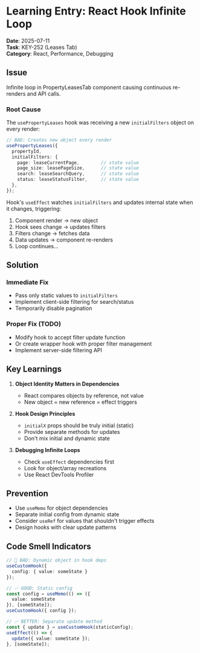 # Learning Entry: React Hook Infinite Loop

**Date**: 2025-07-11  
**Task**: KEY-252 (Leases Tab)  
**Category**: React, Performance, Debugging

## Issue

Infinite loop in PropertyLeasesTab component causing continuous re-renders and API calls.

### Root Cause

The `usePropertyLeases` hook was receiving a new `initialFilters` object on every render:

```typescript
// BAD: Creates new object every render
usePropertyLeases({
  propertyId,
  initialFilters: {
    page: leaseCurrentPage,        // state value
    page_size: leasePageSize,      // state value
    search: leaseSearchQuery,      // state value
    status: leaseStatusFilter,     // state value
  },
});
```

Hook's `useEffect` watches `initialFilters` and updates internal state when it changes, triggering:
1. Component render → new object
2. Hook sees change → updates filters
3. Filters change → fetches data
4. Data updates → component re-renders
5. Loop continues...

## Solution

### Immediate Fix
- Pass only static values to `initialFilters`
- Implement client-side filtering for search/status
- Temporarily disable pagination

### Proper Fix (TODO)
- Modify hook to accept filter update function
- Or create wrapper hook with proper filter management
- Implement server-side filtering API

## Key Learnings

1. **Object Identity Matters in Dependencies**
   - React compares objects by reference, not value
   - New object = new reference = effect triggers

2. **Hook Design Principles**
   - `initialX` props should be truly initial (static)
   - Provide separate methods for updates
   - Don't mix initial and dynamic state

3. **Debugging Infinite Loops**
   - Check `useEffect` dependencies first
   - Look for object/array recreations
   - Use React DevTools Profiler

## Prevention

- Use `useMemo` for object dependencies
- Separate initial config from dynamic state
- Consider `useRef` for values that shouldn't trigger effects
- Design hooks with clear update patterns

## Code Smell Indicators

```typescript
// 🚫 BAD: Dynamic object in hook deps
useCustomHook({
  config: { value: someState }
});

// ✅ GOOD: Static config
const config = useMemo(() => ({ 
  value: someState 
}), [someState]);
useCustomHook({ config });

// ✅ BETTER: Separate update method
const { update } = useCustomHook(staticConfig);
useEffect(() => {
  update({ value: someState });
}, [someState]);
``` 
